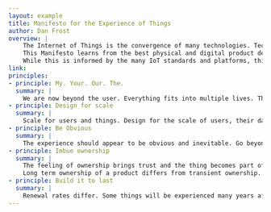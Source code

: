```yaml
---
layout: example
title: Manifesto for the Experience of Things
author: Dan Frost
overview: |
    The Internet of Things is the convergence of many technologies. Technologies change our lives when the experience of them fits.  
    This Manifesto learns from the best physical and digital product design to inform good design in the coming generation of connected products.  
    While this is informed by the many IoT standards and platforms, this is not a technical document. It is a description of the experience - how the technology will fit into our lives. This is, we believe, how the IoT ecosystem of technologies should be experienced.  
link:
principles:
- principle: My. Your. Our. The.
  summary: |
    We are now beyond the user. Everything fits into multiple lives. The experience of a one-person or shared device differs from those designed for public or community consumption. Don't unnecessarily carry over the experience decisions from single-user world.
- principle: Design for scale
  summary: |
    Scale for users and things. Design for the scale of users, their data and their devices. Each element introduces network effects which put pressure on the others. Do not let the users pick up the slack for your lack of thinking at scale.  
- principle: Be Obvious
  summary: |
    The experience should appear to be obvious and inevitable. Go beyond conventions of the underlying technology to make the experience feel like the only way it could have been.  
- principle: Imbue ownership
  summary: |
    The feeling of ownership brings trust and the thing becomes part of life. Give reason for this with reliability, clear privacy and control.  
    Long term ownership of a product differs from transient ownership. Design experience for the right type of ownership.  
- principle: Build it to last
  summary: |
    Renewal rates differ. Some things will be experienced many years after the protocol or platform has expired. Battery life sees devices continue running for years. Good experience looks beyond today's platforms. How will it adapt to new protocols and platforms?  
---
```

